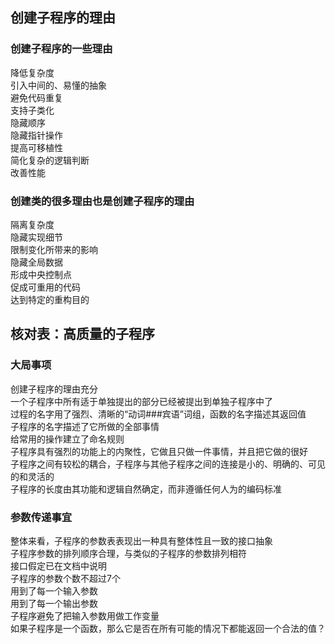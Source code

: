 ## 创建子程序的理由

### 创建子程序的一些理由

降低复杂度  
引入中间的、易懂的抽象  
避免代码重复  
支持子类化  
隐藏顺序  
隐藏指针操作  
提高可移植性  
简化复杂的逻辑判断  
改善性能  

### 创建类的很多理由也是创建子程序的理由  

隔离复杂度  
隐藏实现细节  
限制变化所带来的影响  
隐藏全局数据  
形成中央控制点  
促成可重用的代码  
达到特定的重构目的

 ## 核对表：高质量的子程序

 ### 大局事项

创建子程序的理由充分  
一个子程序中所有适于单独提出的部分已经被提出到单独子程序中了  
过程的名字用了强烈、清晰的“动词###宾语”词组，函数的名字描述其返回值  
子程序的名字描述了它所做的全部事情  
给常用的操作建立了命名规则  
子程序具有强烈的功能上的内聚性，它做且只做一件事情，并且把它做的很好  
子程序之间有较松的耦合，子程序与其他子程序之间的连接是小的、明确的、可见的和灵活的  
子程序的长度由其功能和逻辑自然确定，而非遵循任何人为的编码标准  

### 参数传递事宜

整体来看，子程序的参数表表现出一种具有整体性且一致的接口抽象  
子程序参数的排列顺序合理，与类似的子程序的参数排列相符  
接口假定已在文档中说明  
子程序的参数个数不超过7个  
用到了每一个输入参数  
用到了每一个输出参数  
子程序避免了把输入参数用做工作变量  
如果子程序是一个函数，那么它是否在所有可能的情况下都能返回一个合法的值？